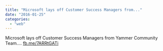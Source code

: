 ```yaml
---
title: "Microsoft lays off Customer Success Managers from..."
date: "2016-01-25"
categories: 
  - "web"
---
```


Microsoft lays off Customer Success Managers from Yammer Community Team.... [fb.me/7ARRtGATi](http://fb.me/7ARRtGATi)

